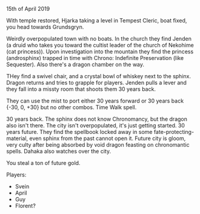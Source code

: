 15th of April 2019

With temple restored, Hjarka taking a level in Tempest Cleric, boat fixed, you head towards Grundsgryn.

Weirdly overpopulated town with no boats. In the church they find Jenden (a druid who takes you toward the cultist leader of the church of Nekohime (cat princess)).
Upon investigation into the mountain they find the princess (androsphinx) trapped in time with Chrono: Indefinite Preservation (like Sequester). Also there's a dragon chamber on the way.

THey find a swivel chair, and a crystal bowl of whiskey next to the sphinx. Dragon returns and tries to grapple for players. Jenden pulls a lever and they fall into a missty room that shoots them 30 years back.

They can use the mist to port either 30 years forward or 30 years back {-30, 0, +30} but no other combos. Time Walk spell.

30 years back. The sphinx does not know Chronomancy, but the dragon also isn't there. The city isn't overpopulated, it's just getting started.
30 years future. They find the spellbook locked away in some fate-protecting-material, even sphinx from the past cannot open it. Future city is gloom, very culty after being absorbed by void dragon feasting on chronomantic spells. Dahaka also watches over the city.

You steal a ton of future gold.

Players:
- Svein
- April
- Guy
- Florent?
